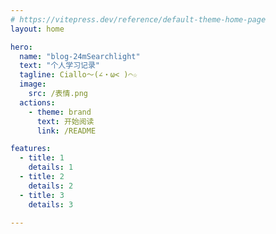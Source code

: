 ```yaml
---
# https://vitepress.dev/reference/default-theme-home-page
layout: home

hero:
  name: "blog-24mSearchlight"
  text: "个人学习记录"
  tagline: Ciallo～(∠・ω< )⌒☆
  image: 
    src: /表情.png
  actions:
    - theme: brand
      text: 开始阅读
      link: /README

features:
  - title: 1
    details: 1
  - title: 2
    details: 2
  - title: 3
    details: 3
  
---
```


